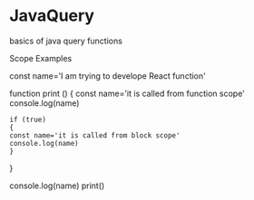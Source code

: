 # JavaQuery
basics of java query functions


Scope Examples

const name='I am trying to develope React function'

function print () 
{
	const name='it is called from function scope'
	console.log(name)

	if (true)
	{
	const name='it is called from block scope'
	console.log(name)
	}
}

console.log(name)
print()
     
